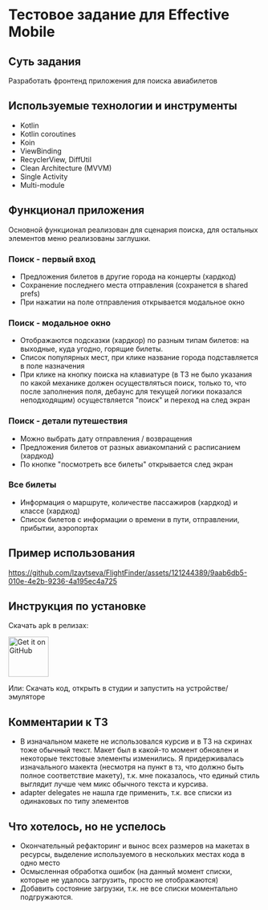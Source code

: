 # Тестовое задание для Effective Mobile

## Суть задания
Разработать фронтенд приложения для поиска авиабилетов


## Используемые технологии и инструменты
- Kotlin
- Kotlin coroutines
- Koin
- ViewBinding
- RecyclerView, DiffUtil
- Clean Architecture (MVVM)
- Single Activity
- Multi-module


## Функционал приложения
Основной функционал реализован для сценария поиска, для остальных элементов меню реализованы заглушки.

### Поиск - первый вход
- Предложения билетов в другие города на концерты (хардкод)
- Сохранение последнего места отправления (сохранется в shared prefs)
- При нажатии на поле отправления открывается модальное окно
### Поиск - модальное окно
- Отображаются подсказки (хардкор) по разным типам билетов: на выходные, куда угодно, горящие билеты.
- Список популярных мест, при клике название города подставляется в поле назначения
- При клике на кнопку поиска на клавиатуре (в ТЗ не было указания по какой механике должен осуществляться поиск, только то, что после заполнения поля, дебаунс для текущей логики показался неподходящим) осуществляется "поиск" и переход на след экран
### Поиск - детали путешествия
- Можно выбрать дату отправления / возвращения
- Предложения билетов от разных авиакомпаний с расписанием (хардкод)
- По кнопке "посмотреть все билеты" открывается след экран
### Все билеты
- Информация о маршруте, количестве пассажиров (хардкод) и классе (хардкод)
- Список билетов с информации о времени в пути, отправлении, прибытии, аэропортах

## Пример использования



https://github.com/lzaytseva/FlightFinder/assets/121244389/9aab6db5-010e-4e2b-9236-4a195ec4a725



## Инструкция по установке
Скачать apk в релизах:  

[<img src="https://github.com/lzaytseva/PlaylistMaker/assets/121244389/0fc85bcc-e88f-4ac8-a3fa-cf0fa9fbcd08"
    alt="Get it on GitHub"
    height="80">](https://github.com/lzaytseva/FlightFinder/releases/latest)  
    
Или: 
Скачать код, открыть в студии и запустить на устройстве/эмуляторе

## Комментарии к ТЗ

- В изначальном макете не использовался курсив и в ТЗ на скринах тоже обычный текст. Макет был в какой-то момент обновлен и некоторые текстовые элементы изменились. Я придерживалась изначального макекта (несмотря на пункт в тз, что должно быть полное соответствие макету), т.к. мне показалось, что единый стиль выглядит лучше чем микс обычного текста и курсива.
- adapter delegates не нашла где применить, т.к. все списки из одинаковых по типу элементов

## Что хотелось, но не успелось
- Окончательный рефакторинг и вынос всех размеров на макетах в ресурсы, выделение используемого в нескольких местах кода в одно место
- Осмысленная обработка ошибок (на данный момент списки, которые не удалось загрузить, просто не отображаются)
- Добавить состояние загрузки, т.к. не все списки моментально подгружаются.
